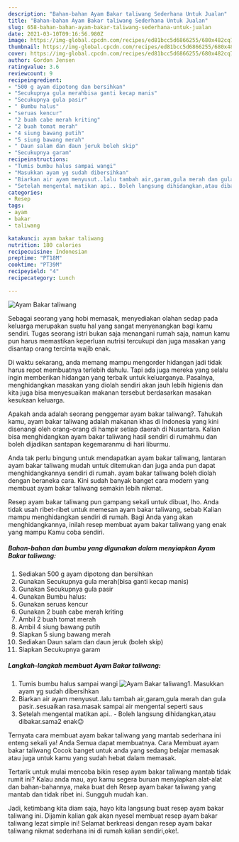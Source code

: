 ```yaml
---
description: "Bahan-bahan Ayam Bakar taliwang Sederhana Untuk Jualan"
title: "Bahan-bahan Ayam Bakar taliwang Sederhana Untuk Jualan"
slug: 658-bahan-bahan-ayam-bakar-taliwang-sederhana-untuk-jualan
date: 2021-03-10T09:16:56.980Z
image: https://img-global.cpcdn.com/recipes/ed81bcc5d6866255/680x482cq70/ayam-bakar-taliwang-foto-resep-utama.jpg
thumbnail: https://img-global.cpcdn.com/recipes/ed81bcc5d6866255/680x482cq70/ayam-bakar-taliwang-foto-resep-utama.jpg
cover: https://img-global.cpcdn.com/recipes/ed81bcc5d6866255/680x482cq70/ayam-bakar-taliwang-foto-resep-utama.jpg
author: Gordon Jensen
ratingvalue: 3.6
reviewcount: 9
recipeingredient:
- "500 g ayam dipotong dan bersihkan"
- "Secukupnya gula merahbisa ganti kecap manis"
- "Secukupnya gula pasir"
- " Bumbu halus"
- "seruas kencur"
- "2 buah cabe merah kriting"
- "2 buah tomat merah"
- "4 siung bawang putih"
- "5 siung bawang merah"
- " Daun salam dan daun jeruk boleh skip"
- "Secukupnya garam"
recipeinstructions:
- "Tumis bumbu halus sampai wangi"
- "Masukkan ayam yg sudah dibersihkan"
- "Biarkan air ayam menyusut..lalu tambah air,garam,gula merah dan gula pasir..sesuaikan rasa.masak sampai air mengental seperti saus"
- "Setelah mengental matikan api.. Boleh langsung dihidangkan,atau dibakar.sama2 enak😉"
categories:
- Resep
tags:
- ayam
- bakar
- taliwang

katakunci: ayam bakar taliwang 
nutrition: 180 calories
recipecuisine: Indonesian
preptime: "PT18M"
cooktime: "PT39M"
recipeyield: "4"
recipecategory: Lunch

---
```



![Ayam Bakar taliwang](https://img-global.cpcdn.com/recipes/ed81bcc5d6866255/680x482cq70/ayam-bakar-taliwang-foto-resep-utama.jpg)

Sebagai seorang yang hobi memasak, menyediakan olahan sedap pada keluarga merupakan suatu hal yang sangat menyenangkan bagi kamu sendiri. Tugas seorang istri bukan saja menangani rumah saja, namun kamu pun harus memastikan keperluan nutrisi tercukupi dan juga masakan yang disantap orang tercinta wajib enak.

Di waktu  sekarang, anda memang mampu mengorder hidangan jadi tidak harus repot membuatnya terlebih dahulu. Tapi ada juga mereka yang selalu ingin memberikan hidangan yang terbaik untuk keluarganya. Pasalnya, menghidangkan masakan yang diolah sendiri akan jauh lebih higienis dan kita juga bisa menyesuaikan makanan tersebut berdasarkan masakan kesukaan keluarga. 



Apakah anda adalah seorang penggemar ayam bakar taliwang?. Tahukah kamu, ayam bakar taliwang adalah makanan khas di Indonesia yang kini disenangi oleh orang-orang di hampir setiap daerah di Nusantara. Kalian bisa menghidangkan ayam bakar taliwang hasil sendiri di rumahmu dan boleh dijadikan santapan kegemaranmu di hari liburmu.

Anda tak perlu bingung untuk mendapatkan ayam bakar taliwang, lantaran ayam bakar taliwang mudah untuk ditemukan dan juga anda pun dapat menghidangkannya sendiri di rumah. ayam bakar taliwang boleh diolah dengan beraneka cara. Kini sudah banyak banget cara modern yang membuat ayam bakar taliwang semakin lebih nikmat.

Resep ayam bakar taliwang pun gampang sekali untuk dibuat, lho. Anda tidak usah ribet-ribet untuk memesan ayam bakar taliwang, sebab Kalian mampu menghidangkan sendiri di rumah. Bagi Anda yang akan menghidangkannya, inilah resep membuat ayam bakar taliwang yang enak yang mampu Kamu coba sendiri.

<!--inarticleads1-->

##### Bahan-bahan dan bumbu yang digunakan dalam menyiapkan Ayam Bakar taliwang:

1. Sediakan 500 g ayam dipotong dan bersihkan
1. Gunakan Secukupnya gula merah(bisa ganti kecap manis)
1. Gunakan Secukupnya gula pasir
1. Gunakan  Bumbu halus:
1. Gunakan seruas kencur
1. Gunakan 2 buah cabe merah kriting
1. Ambil 2 buah tomat merah
1. Ambil 4 siung bawang putih
1. Siapkan 5 siung bawang merah
1. Sediakan  Daun salam dan daun jeruk (boleh skip)
1. Siapkan Secukupnya garam




<!--inarticleads2-->

##### Langkah-langkah membuat Ayam Bakar taliwang:

1. Tumis bumbu halus sampai wangi
<img src="https://img-global.cpcdn.com/steps/7ba4f93a15fc669a/160x128cq70/ayam-bakar-taliwang-langkah-memasak-1-foto.jpg" alt="Ayam Bakar taliwang">1. Masukkan ayam yg sudah dibersihkan
1. Biarkan air ayam menyusut..lalu tambah air,garam,gula merah dan gula pasir..sesuaikan rasa.masak sampai air mengental seperti saus
1. Setelah mengental matikan api.. - Boleh langsung dihidangkan,atau dibakar.sama2 enak😉




Ternyata cara membuat ayam bakar taliwang yang mantab sederhana ini enteng sekali ya! Anda Semua dapat membuatnya. Cara Membuat ayam bakar taliwang Cocok banget untuk anda yang sedang belajar memasak atau juga untuk kamu yang sudah hebat dalam memasak.

Tertarik untuk mulai mencoba bikin resep ayam bakar taliwang mantab tidak rumit ini? Kalau anda mau, ayo kamu segera buruan menyiapkan alat-alat dan bahan-bahannya, maka buat deh Resep ayam bakar taliwang yang mantab dan tidak ribet ini. Sungguh mudah kan. 

Jadi, ketimbang kita diam saja, hayo kita langsung buat resep ayam bakar taliwang ini. Dijamin kalian gak akan nyesel membuat resep ayam bakar taliwang lezat simple ini! Selamat berkreasi dengan resep ayam bakar taliwang nikmat sederhana ini di rumah kalian sendiri,oke!.

